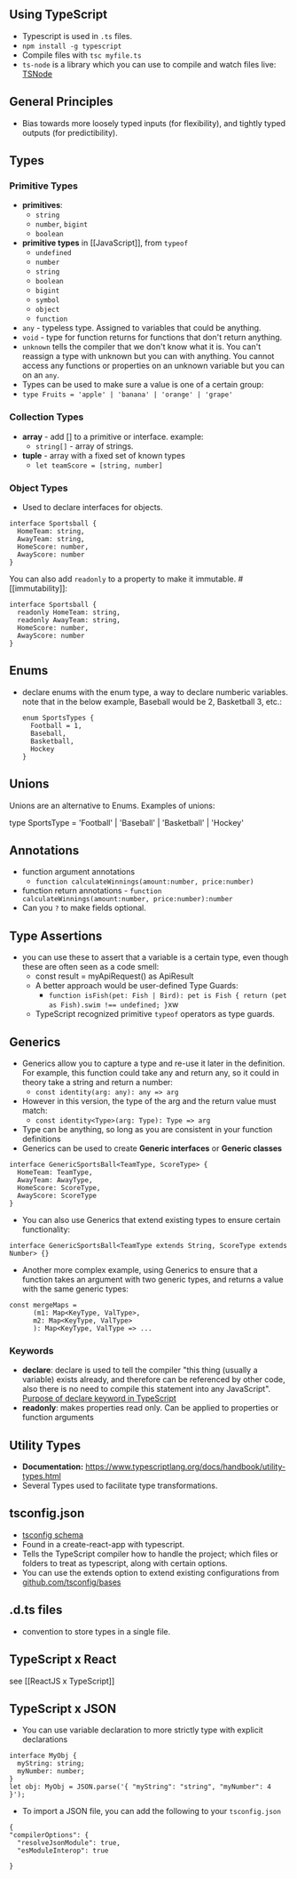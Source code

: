 ## Using TypeScript

- Typescript is used in `.ts` files.
- `npm install -g typescript`
- Compile files with `tsc myfile.ts`
- `ts-node` is a library which you can use to compile and watch files live: [TSNode](https://www.npmjs.com/package/ts-node)

## General Principles

- Bias towards more loosely typed inputs (for flexibility), and tightly typed outputs (for predictibility).

## Types

### Primitive Types

- **primitives**:
  - `string`
  - `number`, `bigint`
  - `boolean`
- **primitive types** in [[JavaScript]], from `typeof`
  - `undefined`
  - `number`
  - `string`
  - `boolean`
  - `bigint`
  - `symbol`
  - `object`
  - `function`
- `any` - typeless type. Assigned to variables that could be anything.
- `void` - type for function returns for functions that don't return anything.
- `unknown` tells the compiler that we don't know what it is. You can't reassign a type with unknown but you can with anything. You cannot access any functions or properties on an unknown variable but you can on an `any`.
- Types can be used to make sure a value is one of a certain group:
- `type Fruits = 'apple' | 'banana' | 'orange' | 'grape'`

### Collection Types

- **array** - add [] to a primitive or interface. example:
  - `string[]` - array of strings.
- **tuple** - array with a fixed set of known types
  - `let teamScore = [string, number]`

### Object Types

- Used to declare interfaces for objects.

```
interface Sportsball {
  HomeTeam: string,
  AwayTeam: string,
  HomeScore: number,
  AwayScore: number
}
```

You can also add `readonly` to a property to make it immutable. #[[immutability]]:

```
interface Sportsball {
  readonly HomeTeam: string,
  readonly AwayTeam: string,
  HomeScore: number,
  AwayScore: number
}
```

## Enums

- declare enums with the enum type, a way to declare numberic variables. note that in the below example, Baseball would be 2, Basketball 3, etc.:
  ```
  enum SportsTypes {
    Football = 1,
    Baseball,
    Basketball,
    Hockey
  }
  ```

## Unions

Unions are an alternative to Enums. Examples of unions:

type SportsType = 'Football' | 'Baseball' | 'Basketball' | 'Hockey'

## Annotations

- function argument annotations
  - `function calculateWinnings(amount:number, price:number)`
- function return annotations - `function calculateWinnings(amount:number, price:number):number`
- Can you `?` to make fields optional.

## Type Assertions

- you can use these to assert that a variable is a certain type, even though these are often seen as a code smell:
  - const result = myApiRequest() as ApiResult
  - A better approach would be user-defined Type Guards:
    - `function isFish(pet: Fish | Bird): pet is Fish { return (pet as Fish).swim !== undefined; }`xw
  - TypeScript recognized primitive `typeof` operators as type guards.

## Generics

- Generics allow you to capture a type and re-use it later in the definition. For example, this function could take any and return any, so it could in theory take a string and return a number:
  - `const identity(arg: any): any => arg`
- However in this version, the type of the arg and the return value must match:
  - `const identity<Type>(arg: Type): Type => arg`
- Type can be anything, so long as you are consistent in your function definitions
- Generics can be used to create **Generic interfaces** or **Generic classes**

```
interface GenericSportsBall<TeamType, ScoreType> {
  HomeTeam: TeamType,
  AwayTeam: AwayType,
  HomeScore: ScoreType,
  AwayScore: ScoreType
}
```

- You can also use Generics that extend existing types to ensure certain functionality:

```
interface GenericSportsBall<TeamType extends String, ScoreType extends Number> {}
```

- Another more complex example, using Generics to ensure that a function takes an argument with two generic types, and returns a value with the same generic types:

```
const mergeMaps =
      (m1: Map<KeyType, ValType>,
      m2: Map<KeyType, ValType>
      ): Map<KeyType, ValType => ...
```

### Keywords

- **declare**: declare is used to tell the compiler "this thing (usually a variable) exists already, and therefore can be referenced by other code, also there is no need to compile this statement into any JavaScript". [Purpose of declare keyword in TypeScript](https://stackoverflow.com/questions/43335962/purpose-of-declare-keyword-in-typescript)
- **readonly**: makes properties read only. Can be applied to properties or function arguments

## Utility Types

- **Documentation:** https://www.typescriptlang.org/docs/handbook/utility-types.html
- Several Types used to facilitate type transformations.

## tsconfig.json

- [tsconfig schema](http://json.schemastore.org/tsconfig)
- Found in a create-react-app with typescript.
- Tells the TypeScript compiler how to handle the project; which files or folders to treat as typescript, along with certain options.
- You can use the extends option to extend existing configurations from [github.com/tsconfig/bases](https://github.com/tsconfig/bases/)

## .d.ts files

- convention to store types in a single file.

## TypeScript x React

see [[ReactJS x TypeScript]]

## TypeScript x JSON

- You can use variable declaration to more strictly type with explicit declarations

```
interface MyObj {
  myString: string;
  myNumber: number;
}
let obj: MyObj = JSON.parse('{ "myString": "string", "myNumber": 4 }');
```

- To import a JSON file, you can add the following to your `tsconfig.json`

```
{
"compilerOptions": {
  "resolveJsonModule": true,
  "esModuleInterop": true

}
```
